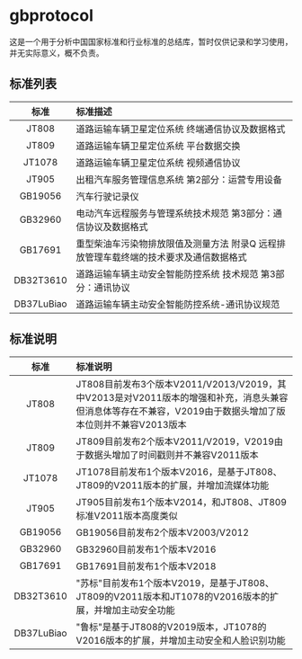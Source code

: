 # gbprotocol

这是一个用于分析中国国家标准和行业标准的总结库，暂时仅供记录和学习使用，并无实际意义，概不负责。

## 标准列表

|   标准    | 标准描述                                                                              |
| :-------: | :------------------------------------------------------------------------------------ |
|   JT808   | 道路运输车辆卫星定位系统 终端通信协议及数据格式                                       |
|   JT809   | 道路运输车辆卫星定位系统 平台数据交换                                                 |
|  JT1078   | 道路运输车辆卫星定位系统 视频通信协议                                                 |
|   JT905   | 出租汽车服务管理信息系统 第2部分：运营专用设备                                        |
|  GB19056  | 汽车行驶记录仪                                                                        |
|  GB32960  | 电动汽车远程服务与管理系统技术规范 第3部分：通信协议及数据格式                        |
|  GB17691  | 重型柴油车污染物排放限值及测量方法 附录Q 远程排放管理车载终端的技术要求及通信数据格式 |
| DB32T3610 | 道路运输车辆主动安全智能防控系统 技术规范 第3部分：通讯协议                           |
| DB37LuBiao | 道路运输车辆主动安全智能防控系统-通讯协议规范                        |

## 标准说明

|   标准    | 标准说明                                                                                                                          |
| :-------: | :-------------------------------------------------------------------------------------------------------------------------------- |
|   JT808   | JT808目前发布3个版本V2011/V2013/V2019，其中V2013是对V2011版本的增强和补充，消息头兼容但消息体等存在不兼容，V2019由于数据头增加了版本位则并不兼容V2013版本 |
|   JT809   | JT809目前发布2个版本V2011/V2019，V2019由于数据头增加了时间戳则并不兼容V2011版本                                                   |
|  JT1078   | JT1078目前发布1个版本V2016，是基于JT808、JT809的V2011版本的扩展，并增加流媒体功能                                                   |
|   JT905   | JT905目前发布1个版本V2014，和JT808、JT809标准V2011版本高度类似                                                                     |
|  GB19056  | GB19056目前发布2个版本V2003/V2012                                                                                                 |
|  GB32960  | GB32960目前发布1个版本V2016                                                                                                       |
|  GB17691  | GB17691目前发布1个版本V2018                                                                                                       |
| DB32T3610 | "苏标"目前发布1个版本V2019，是基于JT808、JT809的V2011版本和JT1078的V2016版本的扩展，并增加主动安全功能                 |
| DB37LuBiao | "鲁标"是基于JT808的V2019版本，JT1078的V2016版本的扩展，并增加主动安全和人脸识别功能                 |
